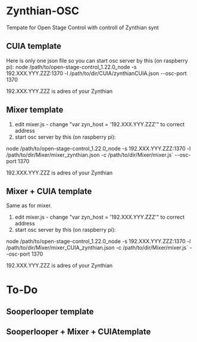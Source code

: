 # Zynthian-OSC
Tempate for Open Stage Control with controll of Zynthian synt

## CUIA template

Here is only one json file so you can start osc server by this (on raspberry pi):
node /path/to/open-stage-control_1.22.0_node 
-s 192.XXX.YYY.ZZZ:1370
-l /path/to/dir/CUIA/zynthianCUIA.json
--osc-port 1370

192.XXX.YYY.ZZZ is adres of your Zynthian

## Mixer template

1. edit mixer.js - change "var zyn_host = '192.XXX.YYY.ZZZ'" to correct address
2. start osc server by this (on raspberry pi):

node /path/to/open-stage-control_1.22.0_node 
-s 192.XXX.YYY.ZZZ:1370
-l /path/to/dir/Mixer/mixer_zynthian.json
-c /path/to/dir/Mixer/mixer.js`
--osc-port 1370

192.XXX.YYY.ZZZ is adres of your Zynthian

## Mixer + CUIA template 

Same as for mixer.

1. edit mixer.js - change "var zyn_host = '192.XXX.YYY.ZZZ'" to correct address
2. start osc server by this (on raspberry pi):

node /path/to/open-stage-control_1.22.0_node 
-s 192.XXX.YYY.ZZZ:1370
-l /path/to/dir/Mixer/mixer_CUIA_zynthian.json
-c /path/to/dir/Mixer/mixer.js`
--osc-port 1370

192.XXX.YYY.ZZZ is adres of your Zynthian

# To-Do

## Sooperlooper template

## Sooperlooper + Mixer + CUIAtemplate
